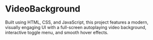 # VideoBackground
Built using HTML, CSS, and JavaScript, this project features a modern, visually engaging UI with a full-screen autoplaying video background, interactive toggle menu, and smooth hover effects.
